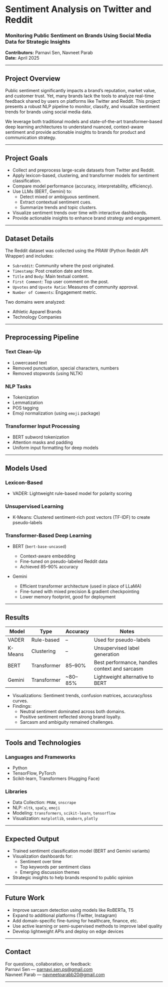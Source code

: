 # Sentiment Analysis on Twitter and Reddit

### Monitoring Public Sentiment on Brands Using Social Media Data for Strategic Insights  
**Contributors:** Parnavi Sen, Navneet Parab  
**Date:** April 2025  

---

## Project Overview

Public sentiment significantly impacts a brand’s reputation, market value, and customer trust. Yet, many brands lack the tools to analyze real-time feedback shared by users on platforms like Twitter and Reddit. This project presents a robust NLP pipeline to monitor, classify, and visualize sentiment trends for brands using social media data.

We leverage both traditional models and state-of-the-art transformer-based deep learning architectures to understand nuanced, context-aware sentiment and provide actionable insights to brands for product and communication strategy.

---

## Project Goals

- Collect and preprocess large-scale datasets from Twitter and Reddit.
- Apply lexicon-based, clustering, and transformer models for sentiment classification.
- Compare model performance (accuracy, interpretability, efficiency).
- Use LLMs (BERT, Gemini) to:
  - Detect mixed or ambiguous sentiment.
  - Extract contextual sentiment cues.
  - Summarize trends and topic clusters.
- Visualize sentiment trends over time with interactive dashboards.
- Provide actionable insights to enhance brand strategy and engagement.

---

## Dataset Details

The Reddit dataset was collected using the PRAW (Python Reddit API Wrapper) and includes:

- `Subreddit`: Community where the post originated.
- `Timestamp`: Post creation date and time.
- `Title` and `Body`: Main textual content.
- `First Comment`: Top user comment on the post.
- `Upvotes` and `Upvote Ratio`: Measures of community approval.
- `Number of Comments`: Engagement metric.

Two domains were analyzed:
- Athletic Apparel Brands
- Technology Companies

---

## Preprocessing Pipeline

### Text Clean-Up
- Lowercased text
- Removed punctuation, special characters, numbers
- Removed stopwords (using NLTK)

### NLP Tasks
- Tokenization  
- Lemmatization  
- POS tagging  
- Emoji normalization (using `emoji` package)

### Transformer Input Processing
- BERT subword tokenization
- Attention masks and padding
- Uniform input formatting for deep models

---

## Models Used

### Lexicon-Based
- VADER: Lightweight rule-based model for polarity scoring

### Unsupervised Learning
- K-Means: Clustered sentiment-rich post vectors (TF-IDF) to create pseudo-labels

### Transformer-Based Deep Learning
- BERT (`bert-base-uncased`)
  - Context-aware embedding
  - Fine-tuned on pseudo-labeled Reddit data
  - Achieved 85–90% accuracy

- Gemini
  - Efficient transformer architecture (used in place of LLaMA)
  - Fine-tuned with mixed precision & gradient checkpointing
  - Lower memory footprint, good for deployment

---

## Results

| Model   | Type       | Accuracy | Notes |
|---------|------------|----------|-------|
| VADER   | Rule-based | –        | Used for pseudo-labels |
| K-Means | Clustering | –        | Unsupervised label generation |
| BERT    | Transformer| 85–90%   | Best performance, handles context and sarcasm |
| Gemini  | Transformer| ~80–85%  | Lightweight alternative to BERT |

- Visualizations: Sentiment trends, confusion matrices, accuracy/loss curves.
- Findings:
  - Neutral sentiment dominated across both domains.
  - Positive sentiment reflected strong brand loyalty.
  - Sarcasm and ambiguity remained challenges.

---

## Tools and Technologies

### Languages and Frameworks
- Python  
- TensorFlow, PyTorch  
- Scikit-learn, Transformers (Hugging Face)

### Libraries
- Data Collection: `PRAW`, `snscrape`
- NLP: `nltk`, `spaCy`, `emoji`
- Modeling: `transformers`, `scikit-learn`, `tensorflow`
- Visualization: `matplotlib`, `seaborn`, `plotly`


---

## Expected Output

- Trained sentiment classification model (BERT and Gemini variants)
- Visualization dashboards for:
  - Sentiment over time
  - Top keywords per sentiment class
  - Emerging discussion themes
- Strategic insights to help brands respond to public opinion

---

## Future Work

- Improve sarcasm detection using models like RoBERTa, T5
- Expand to additional platforms (Twitter, Instagram)
- Add domain-specific fine-tuning for healthcare, finance, etc.
- Use active learning or semi-supervised methods to improve label quality
- Develop lightweight APIs and deploy on edge devices

---

## Contact

For questions, collaboration, or feedback:  
Parnavi Sen — [parnavi.sen.ps@gmail.com](mailto:parnavi.sen.ps@gmail.com)  
Navneet Parab — [navneetparabb20@gmail.com](mailto:navneetparabb20@gmail.com)

---


